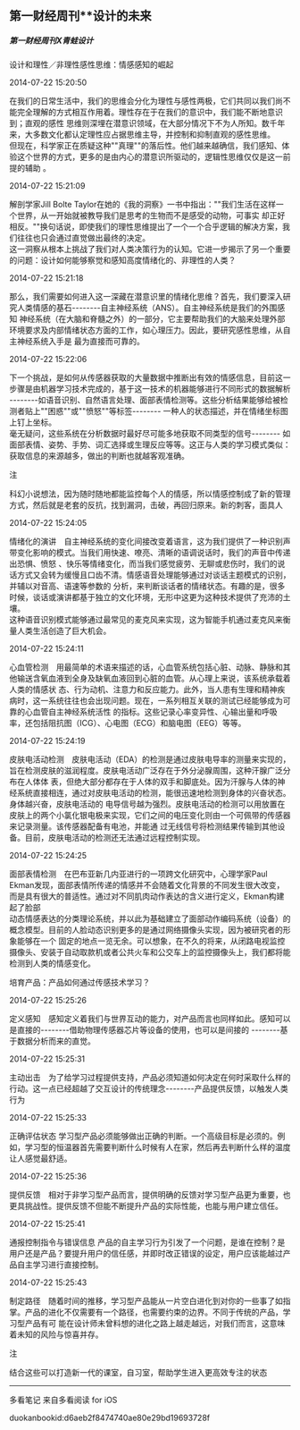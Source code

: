 ## 第一财经周刊**设计的未来

##### 第一财经周刊X青蛙设计

设计和理性／非理性感性思维：情感感知的崛起

2014-07-22 15:20:50

在我们的日常生活中，我们的思维会分化为理性与感性两极，它们共同以我们尚不能完全理解的方式相互作用着。理性存在于在我们的意识中，我们能不断地意识到；直观的感性
思维则深埋在潜意识领域，在大部分情况下不为人所知。数千年来，大多数文化都认定理性应占据思维主导，并控制和抑制直观的感性思维。  
但现在，科学家正在质疑这种""真理""的落后性。他们越来越确信，我们感知、体验这个世界的方式，更多的是由内心的潜意识所驱动的，逻辑性思维仅仅是这一前提的辅助
。

2014-07-22 15:21:09

解剖学家Jill Bolte Taylor在她的《我的洞察》一书中指出：""我们生活在这样一个世界，从一开始就被教导我们是思考的生物而不是感受的动物，可事实
却正好相反。""换句话说，即使我们的理性思维提出了一个一个合乎逻辑的解决方案，我们往往也只会通过直觉做出最终的决定。  
这一洞察从根本上挑战了我们对人类决策行为的认知。它进一步揭示了另一个重要的问题：设计如何能够察觉和感知高度情绪化的、非理性的人类？

2014-07-22 15:21:18

那么，我们需要如何进入这一深藏在潜意识里的情绪化思维？首先，我们要深入研究人类情感的基石--------自主神经系统（ANS）。自主神经系统是我们的外围感知
神经系统（在大脑和脊髓之外）的一部分，它主要帮助我们的大脑来处理外部环境要求及内部情绪状态方面的工作，如心理压力。因此，要研究感性思维，从自主神经系统入手是
最为直接而可靠的。

2014-07-22 15:22:06

下一个挑战，是如何从传感器获取的大量数据中推断出有效的情感信息，目前这一步骤是由机器学习技术完成的，基于这一技术的机器能够进行不同形式的数据解析
--------如语音识别、自然语言处理、面部表情检测等。这些分析结果能够给被检测者贴上""困惑""或""愤怒""等标签--------
一种人的状态描述，并在情绪坐标图上钉上坐标。  
毫无疑问，这些系统在分析数据时最好尽可能多地获取不同类型的信号--------
如面部表情、姿势、手势、词汇选择或生理反应等等。这正与人类的学习模式类似：获取信息的来源越多，做出的判断也就越客观准确。

注

科幻小说想法，因为随时随地都能监控每个人的情感，所以情感控制成了新的管理方式，然后就是老套的反抗，找到漏洞，击破，再回归原来。新的刺客，面具人

2014-07-22 15:24:05

情绪化的演讲　自主神经系统的变化间接改变着语言，这为我们提供了一种识别声带变化影响的模式。当我们用快速、嘹亮、清晰的语调说话时，我们的声音中传递出恐惧、愤怒
、快乐等情绪变化，而当我们感觉疲劳、无聊或悲伤时，我们的说话方式又会转为缓慢且口齿不清。情感语音处理能够通过对谈话主题模式的识别，并辅以对音高、语速等参数的
分析，来判断谈话者的情绪状态。有趣的是，很多时候，谈话或演讲都基于独立的文化环境，无形中这更为这种技术提供了充沛的土壤。  
这种语音识别模式能够通过最常见的麦克风来实现，这为智能手机通过麦克风来衡量人类生活创造了巨大机会。

2014-07-22 15:24:11

心血管检测　用最简单的术语来描述的话，心血管系统包括心脏、动脉、静脉和其他输送含氧血液到全身及缺氧血液回到心脏的血管。从心理上来说，该系统承载着人类的情感状
态、行为动机、注意力和反应能力。此外，当人患有生理和精神疾病时，这一系统往往也会出现问题。现在，一系列相互关联的测试已经能够成为可靠的心血管自主神经系统活性
的指标。这些记录心率变异性、心输出量和呼吸率，还包括阻抗图（ICG）、心电图（ECG）和脑电图（EEG）等等。

2014-07-22 15:24:19

皮肤电活动检测　皮肤电活动（EDA）的检测是通过皮肤电导率的测量来实现的，旨在检测皮肤的滋润程度。皮肤电活动广泛存在于外分泌腺周围，这种汗腺广泛分布在人体体
表，但绝大部分都存在于人体的双手和脚底处。因为汗腺与人体的神经系统直接相连，通过对皮肤电活动的检测，能很迅速地检测到身体的兴奋状态。身体越兴奋，皮肤电活动的
电导信号越为强烈。皮肤电活动的检测可以用放置在皮肤上的两个小氯化银电极来实现，它们之间的电压变化则由一个可佩带的传感器来记录测量。该传感器配备有电池，并能通
过无线信号将检测结果传输到其他设备。目前，皮肤电活动的检测还无法通过远程控制实现。

2014-07-22 15:24:25

面部表情检测　在巴布亚新几内亚进行的一项跨文化研究中，心理学家Paul
Ekman发现，面部表情所传递的情感并不会随着文化背景的不同发生很大改变，而是具有很大的普适性。通过对不同肌肉动作表达的含义进行定义，Ekman构建起了脸部  
动态情感表达的分类理论系统，并以此为基础建立了面部动作编码系统（设备）的概念模型。目前的人脸动态识别更多的是通过网络摄像头实现，因为被研究者的形象能够在一个
固定的地点一览无余。可以想象，在不久的将来，从闭路电视监控摄像头、安装于自动取款机或者公共火车和公交车上的监控摄像头上，我们都将能检测到人类的情感变化。

培育产品：产品如何通过传感技术学习？

2014-07-22 15:25:26

定义感知　感知定义着我们与世界互动的能力，对产品而言也同样如此。感知可以是直接的--------借助物理传感器芯片等设备的使用，也可以是间接的
--------基于数据分析而来的直觉。

2014-07-22 15:25:31

主动出击　为了给学习过程提供支持，产品必须知道如何决定在何时采取什么样的行动。这一点已经超越了交互设计的传统理念--------产品提供反馈，以触发人类行为

2014-07-22 15:25:33

正确评估状态
学习型产品必须能够做出正确的判断。一个高级目标是必须的。例如，学习型的恒温器首先需要判断什么时候有人在家，然后再去判断什么样的温度让人感觉最舒适。

2014-07-22 15:25:36

提供反馈　相对于非学习型产品而言，提供明确的反馈对学习型产品更为重要，也更具挑战性。提供反馈不但能不断提升产品的实际性能，也能与用户建立信任。

2014-07-22 15:25:41

通报控制指令与错误信息
产品的自主学习行为引发了一个问题，是谁在控制？是用户还是产品？要提升用户的信任感，并即时改正错误的设定，用户应该能越过产品自主学习进行直接控制。

2014-07-22 15:25:43

制定路径　随着时间的推移，学习型产品能从一片空白进化到对你的一些事了如指掌。产品的进化不仅需要有一个路径，也需要约束的边界。不同于传统的产品，学习型产品有可
能在设计师未曾料想的进化之路上越走越远，对我们而言，这意味着未知的风险与惊喜并存。

注

结合这些可以打造新一代的课室，自习室，帮助学生进入更高效专注的状态

* * *

多看笔记 来自多看阅读 for iOS

duokanbookid:d6aeb2f8474740ae80e29bd19693728f

